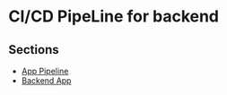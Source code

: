 # CI/CD PipeLine for backend

## Sections

- [App Pipeline](step02_01_pipeline)
- [Backend App](./step02_01_backend)
